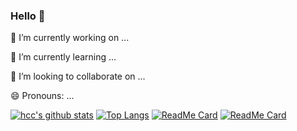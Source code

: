 ### Hello 👋

🔭 I’m currently working on ...

🌱 I’m currently learning ...

👯 I’m looking to collaborate on ...

😄 Pronouns: ...

[![hcc's github stats](https://github-readme-stats.vercel.app/api/?username=hcc96923&theme=dark&show_icons=true&&count_private=true)](https://github.com/hcc96923/github-readme-stats)
[![Top Langs](https://github-readme-stats.vercel.app/api/top-langs/?username=hcc96923&bg_color=151515&layout=compact&text_color=9f9f9f&icon_color=79ff97&title_color=fff)](https://github.com/hcc96923/github-readme-stats)
[![ReadMe Card](https://github-readme-stats.vercel.app/api/pin/?username=hcc96923&repo=react-antd-admin&bg_color=151515&text_color=9f9f9f&icon_color=79ff97&title_color=fff)](https://github.com/hcc96923/react-antd-admin)
[![ReadMe Card](https://github-readme-stats.vercel.app/api/pin/?username=hcc96923&repo=github-data-view&bg_color=151515&text_color=9f9f9f&icon_color=79ff97&title_color=fff)](https://github.com/hcc96923/github-data-view)
